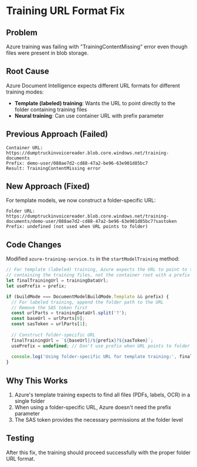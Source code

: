 # Training URL Format Fix

## Problem
Azure training was failing with "TrainingContentMissing" error even though files were present in blob storage.

## Root Cause
Azure Document Intelligence expects different URL formats for different training modes:
- **Template (labeled) training**: Wants the URL to point directly to the folder containing training files
- **Neural training**: Can use container URL with prefix parameter

## Previous Approach (Failed)
```
Container URL: https://dumptruckinvoicereader.blob.core.windows.net/training-documents
Prefix: demo-user/088ae7d2-cd88-47a2-be96-63e901d85bc7
Result: TrainingContentMissing error
```

## New Approach (Fixed)
For template models, we now construct a folder-specific URL:
```
Folder URL: https://dumptruckinvoicereader.blob.core.windows.net/training-documents/demo-user/088ae7d2-cd88-47a2-be96-63e901d85bc7?sastoken
Prefix: undefined (not used when URL points to folder)
```

## Code Changes
Modified `azure-training-service.ts` in the `startModelTraining` method:

```typescript
// For template (labeled) training, Azure expects the URL to point to the folder
// containing the training files, not the container root with a prefix
let finalTrainingUrl = trainingDataUrl;
let usePrefix = prefix;

if (buildMode === DocumentModelBuildMode.Template && prefix) {
  // For labeled training, append the folder path to the URL
  // Remove the SAS token first
  const urlParts = trainingDataUrl.split('?');
  const baseUrl = urlParts[0];
  const sasToken = urlParts[1];
  
  // Construct folder-specific URL
  finalTrainingUrl = `${baseUrl}/${prefix}?${sasToken}`;
  usePrefix = undefined; // Don't use prefix when URL points to folder
  
  console.log('Using folder-specific URL for template training:', finalTrainingUrl);
}
```

## Why This Works
1. Azure's template training expects to find all files (PDFs, labels, OCR) in a single folder
2. When using a folder-specific URL, Azure doesn't need the prefix parameter
3. The SAS token provides the necessary permissions at the folder level

## Testing
After this fix, the training should proceed successfully with the proper folder URL format.